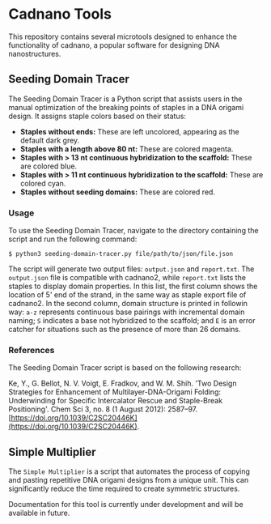 # Cadnano Tools
This repository contains several microtools designed to enhance the functionality of cadnano, a popular software for designing DNA nanostructures.

## Seeding Domain Tracer

The Seeding Domain Tracer is a Python script that assists users in the manual optimization of the breaking points of staples in a DNA origami design. It assigns staple colors based on their status:

- **Staples without ends:** These are left uncolored, appearing as the default dark grey.
- **Staples with a length above 80 nt:** These are colored magenta.
- **Staples with > 13 nt continuous hybridization to the scaffold:** These are colored blue.
- **Staples with > 11 nt continuous hybridization to the scaffold:** These are colored cyan.
- **Staples without seeding domains:** These are colored red.

### Usage

To use the Seeding Domain Tracer, navigate to the directory containing the script and run the following command:
```
$ python3 seeding-domain-tracer.py file/path/to/json/file.json
```
The script will generate two output files: `output.json` and `report.txt`. The `output.json` file is compatible with cadnano2, while `report.txt` lists the staples to display domain properties. In this list, the first column shows the location of 5' end of the strand, in the same way as staple export file of cadnano2. In the second column, domain structure is printed in followin way: `a-z` represents continuous base pairings with incremental domain naming; `S` indicates a base not hybridized to the scaffold; and `E` is an error catcher for situations such as the presence of more than 26 domains.

### References

The Seeding Domain Tracer script is based on the following research:

Ke, Y., G. Bellot, N. V. Voigt, E. Fradkov, and W. M. Shih. 'Two Design Strategies for Enhancement of Multilayer-DNA-Origami Folding: Underwinding for Specific Intercalator Rescue and Staple-Break Positioning'. Chem Sci 3, no. 8 (1 August 2012): 2587–97. [https://doi.org/10.1039/C2SC20446K](https://doi.org/10.1039/C2SC20446K).

## Simple Multiplier

The `Simple Multiplier` is a script that automates the process of copying and pasting repetitive DNA origami designs from a unique unit. This can significantly reduce the time required to create symmetric structures.

Documentation for this tool is currently under development and will be available in future.
